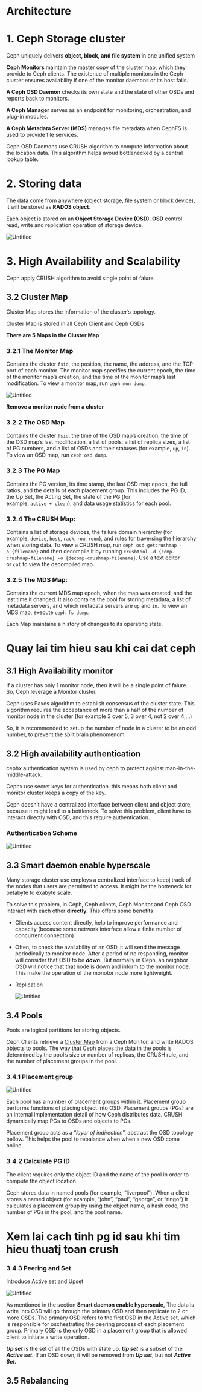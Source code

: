 # Architecture

# 1. Ceph Storage cluster

Ceph uniquely delivers **object, block, and file system** in one unified system

**Ceph Monitors** maintain the master copy of the cluster map, which they provide to Ceph clients. The existence of multiple monitors in the Ceph cluster ensures availability if one of the monitor daemons or its host fails.

**A Ceph OSD Daemon** checks its own state and the state of other OSDs and reports back to monitors.

**A Ceph Manager** serves as an endpoint for monitoring, orchestration, and plug-in modules.

**A Ceph Metadata Server (MDS)** manages file metadata when CephFS is used to provide file services.

Ceph OSD Daemons use CRUSH algorithm to compute information about the location data. This algorithm helps avoud bottlenecked by a central lookup table.

# 2. Storing data

The data come from anywhere (object storage, file system or block device), it will be stored as **RADOS object.**

Each object is stored on an **Object Storage Device (OSD). OSD** control read, write and replication operation of storage device.

![Untitled](Architecture%2045669077ce6843a882991c2dabaf6fa7/Untitled.png)

# 3. High Availability and Scalability

Ceph apply CRUSH algorithm to avoid single point of falure.

## 3.2 Cluster Map

Cluster Map stores the information of the cluster’s topology.

Cluster Map is stored in all Ceph Client and Ceph OSDs

**There are 5 Maps in the Cluster Map**

### **3.2.1 The Monitor Map**

Contains the cluster `fsid`, the position, the name, the address, and the TCP port of each monitor. The monitor map specifies the current epoch, the time of the monitor map’s creation, and the time of the monitor map’s last modification. To view a monitor map, run `ceph mon dump`.

![Untitled](Architecture%2045669077ce6843a882991c2dabaf6fa7/Untitled%201.png)

**Remove a monitor node from a cluster**

### **3.2.2 The OSD Map**

Contains the cluster `fsid`, the time of the OSD map’s creation, the time of the OSD map’s last modification, a list of pools, a list of replica sizes, a list of PG numbers, and a list of OSDs and their statuses (for example, `up`, `in`). To view an OSD map, run `ceph osd dump`.

### **3.2.3 The PG Map**

Contains the PG version, its time stamp, the last OSD map epoch, the full ratios, and the details of each placement group. This includes the PG ID, the Up Set, the Acting Set, the state of the PG (for example, `active + clean`), and data usage statistics for each pool.

### **3.2.4 The CRUSH Map:**

Contains a list of storage devices, the failure domain hierarchy (for example, `device`, `host`, `rack`, `row`, `room`), and rules for traversing the hierarchy when storing data. To view a CRUSH map, run `ceph osd getcrushmap -o {filename}` and then decompile it by running `crushtool -d {comp-crushmap-filename} -o {decomp-crushmap-filename}`. Use a text editor or `cat` to view the decompiled map.

### **3.2.5 The MDS Map:**

Contains the current MDS map epoch, when the map was created, and the last time it changed. It also contains the pool for storing metadata, a list of metadata servers, and which metadata servers are `up` and `in`. To view an MDS map, execute `ceph fs dump`.

Each Map maintains a history of changes to its operating state.

# Quay lai tim hieu sau khi cai dat ceph

## 3.1 High Availability monitor

If a cluster has only 1 monitor node, then it will be a single point of falure. So, Ceph leverage a Monitor cluster.

Ceph uses Paxos algorithm to establish consensus of the cluster state. This algorithm requires the acceptance of more than a half of the number of monitor node in the cluster (for example 3 over 5, 3 over 4, not 2 over 4,…)

So, it is recommended to setup the number of node in a cluster to be an odd number, to prevent  the split brain phenomenom.

## 3.2 High availability authentication

cephx authentication system is used by ceph to protect against man-in-the-middle-attack.

Cephx use secret keys for authentication. this means both client and monitor cluster keeps a copy of the key.

Ceph doesn’t have a centralized interface between client and object store, because it might lead to a bottleneck. To solve this problem, client have to interact directly with OSD, and this require authentication.

### Authentication Scheme

![Untitled](Architecture%2045669077ce6843a882991c2dabaf6fa7/Untitled%202.png)

## 3.3 Smart daemon enable hyperscale

Many storage cluster use employs a centralized interface to keepj track of the nodes that users are permitted to access. It might be the botteneck for petabyte to exabyte scale.

To solve this problem, in Ceph, Ceph clients, Ceph Monitor and Ceph OSD interact with each other **directly.** This offers some benefits

- Clients access content directly, help to improve performance and capacity (because some network interface allow a finite number of concurrent connection)
- Often, to check the availability of an OSD, it will send the message periodically to monitor node. After a period of no responding, monitor will consider that OSD to be ***down.*** But normally in Ceph, an neighbor OSD will notice that that node is down and inform to the monitor node. This make the operation of the monotor node more lightweight.
- Replication
    
    ![Untitled](Architecture%2045669077ce6843a882991c2dabaf6fa7/Untitled%203.png)
    

## 3.4 Pools

Pools are logical partitions for storing objects.

Ceph Clients retrieve a [Cluster Map](https://docs.ceph.com/en/reef/architecture/#cluster-map) from a Ceph Monitor, and write RADOS objects to pools. The way that Ceph places the data in the pools is determined by the pool’s size or number of replicas, the CRUSH rule, and the number of placement groups in the pool.

### 3.4.1 Placement group

![Untitled](Architecture%2045669077ce6843a882991c2dabaf6fa7/Untitled%204.png)

Each pool has a number of placement groups within it. Placement group performs functions of placing object into OSD. Placement groups (PGs) are an internal implementation detail of how Ceph distributes data. CRUSH dynamically map PGs to OSDs and objects to PGs.

Placement group acts as a “*layer of indirection*”, abstract the OSD topology bellow. This helps the pool to rebalance when when a new OSD come online. 

### 3.4.2 Calculate PG ID

The client requires only the object ID and the name of the pool in order to compute the object location.

Ceph stores data in named pools (for example, “liverpool”). When a client stores a named object (for example, “john”, “paul”, “george”, or “ringo”) it calculates a placement group by using the object name, a hash code, the number of PGs in the pool, and the pool name. 

# Xem lai cach tinh pg id sau khi tim hieu thuatj toan crush

### 3.4.3 Peering and Set

Introduce Active set and Upset

![Untitled](Architecture%2045669077ce6843a882991c2dabaf6fa7/Untitled%203.png)

As mentioned in the section **Smart daemon enable hyperscale,** The data is write into OSD will go through the primary OSD and then replicate to 2 or more OSDs. The primary OSD refers to the first OSD in the Active set, which is responsible for oschestrating the peering process of each placement group. Primary OSD is the only OSD in a placement group that is allowed client to initiate a write operation.

***Up set*** is the set of all the OSDs with state up. ***Up set*** is a subset of the ***Active set.*** If an OSD down, it will be removed from ***Up set***, but not ***Active Set.*** 

## 3.5 Rebalancing